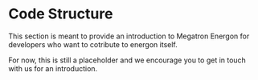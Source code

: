 <!--- Copyright (c) 2024, NVIDIA CORPORATION.
SPDX-License-Identifier: BSD-3-Clause -->

# Code Structure

This section is meant to provide an introduction to Megatron Energon for developers who want to cotribute to energon itself.

For now, this is still a placeholder and we encourage you to get in touch with us for an introduction.
